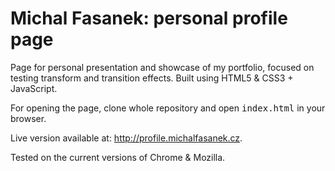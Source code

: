# Michal Fasanek: personal profile page

Page for personal presentation and showcase of my portfolio, focused on testing transform and transition effects. Built using HTML5 & CSS3 + JavaScript.

For opening the page, clone whole repository and open <tt>index.html</tt> in your browser.

Live version available at: http://profile.michalfasanek.cz.

Tested on the current versions of Chrome & Mozilla.
